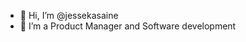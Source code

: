- 👋 Hi, I’m @jessekasaine
- 🌱 I’m a Product Manager and Software development
<!---
jessekasaine/jessekasaine is a ✨ special ✨ repository because its `README.md` (this file) appears on your GitHub profile.
You can click the Preview link to take a look at your changes.
--->
